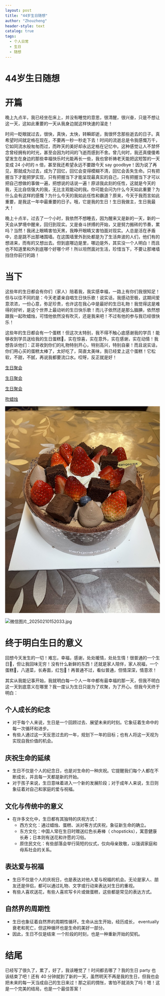 ```yaml
---
layout: post
title: "44岁生日随想"
author: "Zhouzheng"
header-style: text
catalog: true
tags:
  - 个人日常
  - 生日
  - 随想
---
```


# 44岁生日随想

# 开篇

晚上九点半，我已经坐在床上，并没有睡觉的意思，很清醒，很兴奋，只是不想让这一天，这如此重要的一天从我身边就这样快速的溜走！

时间一眨眼就过去，很快，真快，太快，转瞬即逝，我很怀念那些逝去的日子。真希望时间就定格在现在，不要再一秒一秒走下去！时间的流逝总是令我感慨万千，它如同流水般匆匆而过，而昨天的美好却永远定格在记忆中。这种感觉让人不禁怀念曾经拥有的时光，甚至会因为时间的飞逝而感到不舍。曾几何时，我还真傻傻希望发生在身边的那些幸福快乐时光能再长一些，我也曾祈祷老天能把这短暂的一天变成 24 小时的 n 倍，甚至我还希望永远不要跟今天 say goodbye！因为说了再见，那就成为过去，成为了回忆，回忆会变得模糊不清，回忆会丢失生命。只有把握当下才能把梦实现，只有把握当下才能呈现最真实的自己，只有把握当下才可以把自己想做的事做一遍，把想说的话说一遍！原谅我此刻的任性，这就是今天的我，无比自信强大的我，无比主观能动的我。你可能会问为什么今天如此重要？为什么会有这样的感慨？为什么今天的我如此任性和霸道？原来，今天于我而言如此重要，是我这一年中最重要的日子。哦，它是我的生日！生日我做主，生日我最大！

晚上十点半，过去了一个小时，我依然不想睡去，因为醒来又是新的一天，新的一天会从梦境中醒来，回归到现实。又是奋斗拼搏的开始，又是努力搬砖的节奏，累吗？当然！我闭上眼睛害怕天黑，我睁开眼睛又害怕面对现实。人总是活在矛盾中，总是跳不出那堵围墙。在这围墙里外到处都是为了生活奔波的人们，他们有的想进来，而有的又想出去。但到底哪边是里，哪边是外，其实没一个人明白！而且也不知道里和外到底哪个好哪个坏！所以坦然面对生活，珍惜当下，不要让那堵墙挡住你前行的路！

# 当下

这些年的生日都会有你们（家人）陪着我，我实感幸福，一路上有你们我很知足！但与以往不同的是：今天老婆亲自唱生日快乐歌！说实话，我感动至极，这期间爱意浓浓，一份心意，弥足珍贵，也许这在我心中是最好的生日礼物！我觉得这是难得的好听，是这个世界上最动听的生日快乐歌！而儿子依然还是那么腼腆，依然想跟我一起吹蜡烛，可惜他依然没有吹灭，还是我来吧！不过有他的参与我已经很快乐！

这些年的生日都会有一个蛋糕！但这次太特别，我不得不触心底感谢我的学员！能够收到学员送给我的生日蛋糕🎂，实在惊喜，实在意外，实在感谢，实在动情！我想告诉他们：正哥收到你们的礼物特别开心，特别高兴，特别自豪！而且说实话，你们用心买的蛋糕太棒了，太好吃了，简直太美味，我已经爱上这个蛋糕！它松软，不甜，不腻，再说我都要流口水。哎呀，反正就是好！

[生日聚会](/assets/birthday/1a973ef525e054427e790a0a3c050e1e.mp4)

[生日聚会](/assets/birthday/3ee80592399f14ed7a7bf1a6f97f11cb.mp4)

[生日聚会](/assets/birthday/57dbc9c5a3583bdb7dee230f53296339.mp4)

[吹蜡烛](/assets/birthday/aace1a8564ea9f8c43000f49ee8024c0_(2).mp4)

![微信图片_20250210151950.jpg](/images/birthday/20250210151950.jpg)

![微信图片_20250210152033.jpg](/images/birthday/20250210152033.jpg)

# 终于明白生日的意义

回想今天发生的一切！难忘，幸福，感谢，处处暖情，处处生情！很普通的一个生日🎂，但让我回味无穷！没有什么新鲜的东西！还就是家人陪伴，家人祝福，一个蛋糕🎂，八道菜，长寿面，红包🧧！再普通不过，看似普通，但情深深，情意浓！

其实从我能记事开始，我就明白每一个人一年中都有最幸福的那一天，但我不明白这一天到底意义在哪里？我一度认为生日只是为了欢聚，为了开心。但我今天终于明白：

## **个人成长的纪念**

- 对于每个人来说，生日是一个回顾过去、展望未来的时刻。它象征着生命中的每一次循环和进步。
- 有些人通过这一天反思过去的一年，规划下一年的目标；也有人将这一天视为实现自我价值的机会。

## **庆祝生命的延续**

- 生日不仅是个人的纪念日，也是对生命的一种庆祝。它提醒我们每个人都在不断成长，并且每一天都是新的开始。
- 对于孩子来说，生日意味着进入一个新的发展阶段；对于成年人来说，生日则象征着对自己和家庭的爱与祝福。

## **文化与传统中的意义**

- 在许多文化中，生日都有其独特的庆祝方式：
    - 西方文化：通过蜡烛、蛋糕、派对等方式庆祝，象征新生命的确立。
    - 东方文化：中国人常在生日时赠送红色长寿棒（ chopsticks），寓意健康长寿；日本则有送花和许愿的习俗。
    - 原住民文化：有些部落会举行简短的仪式，仅向母亲致敬，以强调家庭和母系社会的关系。

## **表达爱与祝福**

- 生日不仅是个人的庆祝日，也是表达对他人爱与祝福的机会。无论是家人、朋友还是伴侣，都可以通过礼物、文字或行动来表达对生日的重视。
- 有些人喜欢送花，有些人喜欢写卡片或做蛋糕，这些都是常见的表达方式。

## **自然界的周期性**

- 生日也象征着自然界的周期性循环。生命从出生开始，经历成长， eventually衰老和死亡，但这种循环也是生命的美好一部分。
- 因此，生日不仅是结束 一个阶段的时刻，也是一种重新开始的契机。

# 结尾

已经写了很久了，累了，好了，我该睡觉了！时间都去哪了？我的生日 party 也该结束了吧！还有 40 分钟就到了新的一天，虽然明天不再是我的生日，但我也会把未来的每一天当成自己的生日来过！那之前的惆怅，害怕不就消失了吗！嗯！这是一个完美的结局，也是一个最佳答案！
